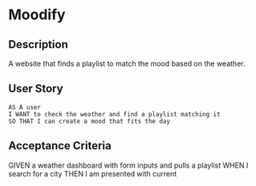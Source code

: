 # Moodify
 
 
## Description
A website that finds a playlist to match the mood based on the weather. 

## User Story
```
AS A user
I WANT to check the weather and find a playlist matching it
SO THAT I can create a mood that fits the day
```

## Acceptance Criteria

GIVEN a weather dashboard with form inputs and pulls a playlist
WHEN I search for a city
THEN I am presented with current
